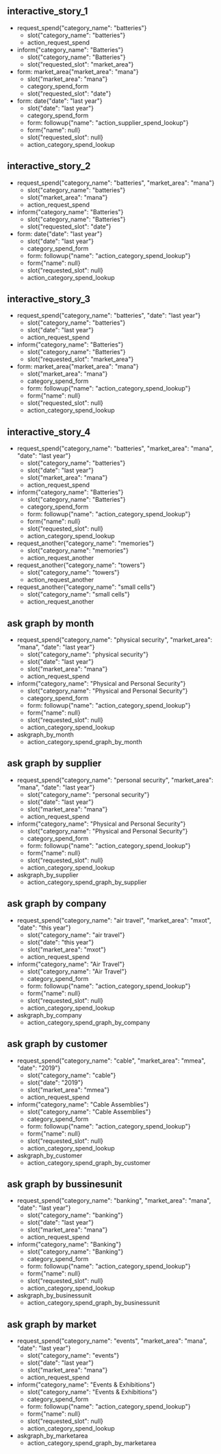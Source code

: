 ## interactive_story_1
* request_spend{"category_name": "batteries"}
    - slot{"category_name": "batteries"}
    - action_request_spend
* inform{"category_name": "Batteries"}
    - slot{"category_name": "Batteries"}
    - slot{"requested_slot": "market_area"}
* form: market_area{"market_area": "mana"}
    - slot{"market_area": "mana"}
    - category_spend_form
    - slot{"requested_slot": "date"}
* form: date{"date": "last year"}
    - slot{"date": "last year"}
    - category_spend_form
    - form: followup{"name": "action_supplier_spend_lookup"}
    - form{"name": null}
    - slot{"requested_slot": null}
    - action_category_spend_lookup

## interactive_story_2
* request_spend{"category_name": "batteries", "market_area": "mana"}
    - slot{"category_name": "batteries"}
    - slot{"market_area": "mana"}
    - action_request_spend
* inform{"category_name": "Batteries"}
    - slot{"category_name": "Batteries"}
    - slot{"requested_slot": "date"}
* form: date{"date": "last year"}
    - slot{"date": "last year"}
    - category_spend_form
    - form: followup{"name": "action_category_spend_lookup"}
    - form{"name": null}
    - slot{"requested_slot": null}
    - action_category_spend_lookup

## interactive_story_3
* request_spend{"category_name": "batteries", "date": "last year"}
    - slot{"category_name": "batteries"}
    - slot{"date": "last year"}
    - action_request_spend
* inform{"category_name": "Batteries"}
    - slot{"category_name": "Batteries"}
    - slot{"requested_slot": "market_area"}
* form: market_area{"market_area": "mana"}
    - slot{"market_area": "mana"}
    - category_spend_form
    - form: followup{"name": "action_category_spend_lookup"}
    - form{"name": null}
    - slot{"requested_slot": null}
    - action_category_spend_lookup

## interactive_story_4
* request_spend{"category_name": "batteries", "market_area": "mana", "date": "last year"}
    - slot{"category_name": "batteries"}
    - slot{"date": "last year"}
    - slot{"market_area": "mana"}
    - action_request_spend
* inform{"category_name": "Batteries"}
    - slot{"category_name": "Batteries"}
    - category_spend_form
    - form: followup{"name": "action_category_spend_lookup"}
    - form{"name": null}
    - slot{"requested_slot": null}
    - action_category_spend_lookup
* request_another{"category_name": "memories"}
    - slot{"category_name": "memories"}
    - action_request_another
* request_another{"category_name": "towers"}
    - slot{"category_name": "towers"}
    - action_request_another
* request_another{"category_name": "small cells"}
    - slot{"category_name": "small cells"}
    - action_request_another


## ask graph by month
* request_spend{"category_name": "physical security", "market_area": "mana", "date": "last year"}
    - slot{"category_name": "physical security"}
    - slot{"date": "last year"}
    - slot{"market_area": "mana"}
    - action_request_spend
* inform{"category_name": "Physical and Personal Security"}
    - slot{"category_name": "Physical and Personal Security"}
    - category_spend_form
    - form: followup{"name": "action_category_spend_lookup"}
    - form{"name": null}
    - slot{"requested_slot": null}
    - action_category_spend_lookup
* askgraph_by_month
    - action_category_spend_graph_by_month

## ask graph by supplier
* request_spend{"category_name": "personal security", "market_area": "mana", "date": "last year"}
    - slot{"category_name": "personal security"}
    - slot{"date": "last year"}
    - slot{"market_area": "mana"}
    - action_request_spend
* inform{"category_name": "Physical and Personal Security"}
    - slot{"category_name": "Physical and Personal Security"}
    - category_spend_form
    - form: followup{"name": "action_category_spend_lookup"}
    - form{"name": null}
    - slot{"requested_slot": null}
    - action_category_spend_lookup
* askgraph_by_supplier
    - action_category_spend_graph_by_supplier

## ask graph by company
* request_spend{"category_name": "air travel", "market_area": "mxot", "date": "this year"}
    - slot{"category_name": "air travel"}
    - slot{"date": "this year"}
    - slot{"market_area": "mxot"}
    - action_request_spend
* inform{"category_name": "Air Travel"}
    - slot{"category_name": "Air Travel"}
    - category_spend_form
    - form: followup{"name": "action_category_spend_lookup"}
    - form{"name": null}
    - slot{"requested_slot": null}
    - action_category_spend_lookup
* askgraph_by_company
    - action_category_spend_graph_by_company

## ask graph by customer
* request_spend{"category_name": "cable", "market_area": "mmea", "date": "2019"}
    - slot{"category_name": "cable"}
    - slot{"date": "2019"}
    - slot{"market_area": "mmea"}
    - action_request_spend
* inform{"category_name": "Cable Assemblies"}
    - slot{"category_name": "Cable Assemblies"}
    - category_spend_form
    - form: followup{"name": "action_category_spend_lookup"}
    - form{"name": null}
    - slot{"requested_slot": null}
    - action_category_spend_lookup
* askgraph_by_customer
    - action_category_spend_graph_by_customer

## ask graph by bussinesunit
* request_spend{"category_name": "banking", "market_area": "mana", "date": "last year"}
    - slot{"category_name": "banking"}
    - slot{"date": "last year"}
    - slot{"market_area": "mana"}
    - action_request_spend
* inform{"category_name": "Banking"}
    - slot{"category_name": "Banking"}
    - category_spend_form
    - form: followup{"name": "action_category_spend_lookup"}
    - form{"name": null}
    - slot{"requested_slot": null}
    - action_category_spend_lookup
* askgraph_by_businessunit
    - action_category_spend_graph_by_businessunit

## ask graph by market
* request_spend{"category_name": "events", "market_area": "mana", "date": "last year"}
    - slot{"category_name": "events"}
    - slot{"date": "last year"}
    - slot{"market_area": "mana"}
    - action_request_spend
* inform{"category_name": "Events & Exhibitions"}
    - slot{"category_name": "Events & Exhibitions"}
    - category_spend_form
    - form: followup{"name": "action_category_spend_lookup"}
    - form{"name": null}
    - slot{"requested_slot": null}
    - action_category_spend_lookup
* askgraph_by_marketarea
    - action_category_spend_graph_by_marketarea

